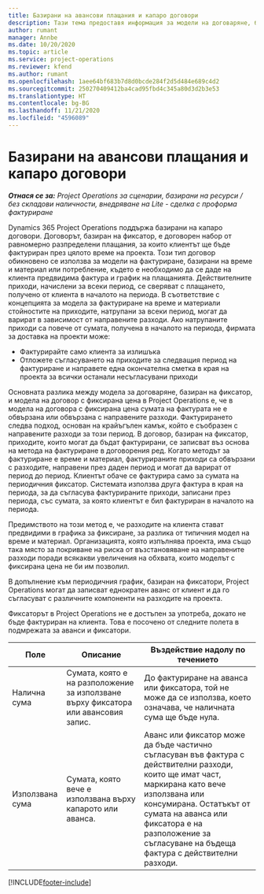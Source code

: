 ```yaml
---
title: Базирани на авансови плащания и капаро договори
description: Тази тема предоставя информация за модели на договаряне, базирани на капаро, и аванси в Project Operations.
author: rumant
manager: Annbe
ms.date: 10/20/2020
ms.topic: article
ms.service: project-operations
ms.reviewer: kfend
ms.author: rumant
ms.openlocfilehash: 1aee64bf683b7d8d0bcde284f2d5d484e689c4d2
ms.sourcegitcommit: 250270409412ba4cad95fbd4c345a80d3d2b3e53
ms.translationtype: HT
ms.contentlocale: bg-BG
ms.lasthandoff: 11/21/2020
ms.locfileid: "4596089"
---
```

# <a name="advances-and-retainer-based-contracts"></a>Базирани на авансови плащания и капаро договори


_**Отнася се за:** Project Operations за сценарии, базирани на ресурси / без складови наличности, внедряване на Lite - сделка с проформа фактуриране_

Dynamics 365 Project Operations поддържа базирани на капаро договори. Договорът, базиран на фиксатор, е договорен набор от равномерно разпределени плащания, за които клиентът ще бъде фактуриран през цялото време на проекта. Този тип договор обикновено се използва за модели на фактуриране, базирани на време и материал или потребление, където е необходимо да се даде на клиента предвидима фактура и график на плащанията. Действителните приходи, начислени за всеки период, се сверяват с плащането, получено от клиента в началото на периода. В съответствие с концепцията за модела за фактуриране на време и материали стойностите на приходите, натрупани за всеки период, могат да варират в зависимост от направените разходи. Ако натрупаните приходи са повече от сумата, получена в началото на периода, фирмата за доставка на проекти може:

- Фактурирайте само клиента за излишъка 
- Отложете съгласуването на приходите за следващия период на фактуриране и направете една окончателна сметка в края на проекта за всички останали несъгласувани приходи

Основната разлика между модела за договаряне, базиран на фиксатор, и модела на договор с фиксирана цена в Project Operations е, че в модела на договора с фиксирана цена сумата на фактурата не е обвързана или обвързана с направените разходи. Фактурирането следва подход, основан на крайъгълен камък, който е съобразен с направените разходи за този период. В договор, базиран на фиксатор, приходите, които могат да бъдат фактурирани, се записват въз основа на метода на фактуриране в договорения ред. Когато методът за фактуриране е време и материал, фактурираните приходи са обвързани с разходите, направени през даден период и могат да варират от период до период. Клиентът обаче се фактурира само за сумата на периодичния фиксатор. Системата използва друга фактура в края на периода, за да съгласува фактурираните приходи, записани през периода, със сумата, за която клиентът е бил фактуриран в началото на периода.

Предимството на този метод е, че разходите на клиента стават предвидими в графика за фиксиране, за разлика от типичния модел на време и материал. Организацията, която изпълнява проекта, има също така място за покриване на риска от възстановяване на направените разходи поради всякакви увеличения на обхвата, които моделът с фиксирана цена не би им позволил.

В допълнение към периодичния график, базиран на фиксатори, Project Operations могат да записват еднократен аванс от клиент и да го съгласуват с различните компоненти на разходите на проекта.

Фиксаторът в Project Operations не е достъпен за употреба, докато не бъде фактуриран на клиента. Това е посочено от следните полета в подмрежата за аванси и фиксатори.

| Поле | Описание | Въздействие надолу по течението |
| --- | --- | --- |
| Налична сума | Сумата, която е на разположение за използване върху фиксатора или авансовия запис. | До фактуриране на аванса или фиксатора, той не може да се използва, което означава, че наличната сума ще бъде нула. |
| Използвана сума | Сумата, която вече е използвана върху капарото или аванса. | Аванс или фиксатор може да бъде частично съгласуван във фактура с действителни разходи, които ще имат част, маркирана като вече използвана или консумирана. Остатъкът от сумата на аванса или фиксатора е на разположение за съгласуване на бъдеща фактура с действителни разходи. |


[!INCLUDE[footer-include](../../includes/footer-banner.md)]